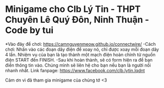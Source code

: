 # Minigame cho Clb Lý Tin - THPT Chuyên Lê Quý Đôn, Ninh Thuận - Code by tui
*Vào đây để chơi: https://camnguyenmeow.github.io/connectwire/
-Cách chơi: Nhấn vào các đoạn dây điện để xoay nó, chỉ được xoay mỗi đoạn dây 4 lần. Nhiệm vụ của bạn là tạo thành một mạch điện hoàn chỉnh từ nguồn điện START đến FINISH.
-Sau khi hoàn thành, sẽ có form hiện ra để bạn điền thông tin vào. Chúng mình sẽ liên hệ cho bạn nếu bạn là người nối nhanh nhất.
Link fanpage: https://www.facebook.com/clb.lytin.lqdnt

Cảm ơn vì đã tham gia minigame của chúng tớ <3
